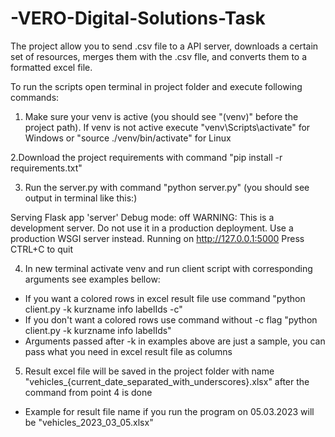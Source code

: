 # -VERO-Digital-Solutions-Task
The project allow you to send .csv file to a API server, downloads a certain set of resources, 
merges them with the .csv flle, and converts them to a formatted excel file.

To run the scripts open terminal in project folder and execute following commands:

1. Make sure your venv is active (you should see "(venv)" before the project path). If venv is not active execute "venv\Scripts\activate" for Windows or "source ./venv/bin/activate" for Linux

2.Download the project requirements with command "pip install -r requirements.txt"

3. Run the server.py with command "python server.py" (you should see output in terminal like this:)

Serving Flask app 'server'
Debug mode: off
WARNING: This is a development server. Do not use it in a production deployment. Use a production WSGI server instead.
Running on http://127.0.0.1:5000
Press CTRL+C to quit

4. In new terminal activate venv and run client script with corresponding arguments see examples bellow:
- If you want a colored rows in excel result file use command "python client.py -k kurzname info labelIds -c"
- If you don't want a colored rows use command without -c flag "python client.py -k kurzname info labelIds"
- Arguments passed after -k in examples above are just a sample, you can pass what you need in excel result file as columns

5. Result excel file will be saved in the project folder with name "vehicles_{current_date_separated_with_underscores}.xlsx" after the command from point 4 is done
- Example for result file name if you run the program on 05.03.2023 will be "vehicles_2023_03_05.xlsx"
